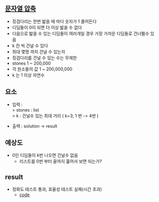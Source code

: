 
## [문자열 압축](https://school.programmers.co.kr/learn/courses/30/lessons/64062)

- 징검다리는 한번 밟을 때 마다 숫자가 1 줄어든다
- 디딤돌이 0이 되면 더 이상 밟을 수 없다
- 다음으로 밟을 수 있는 디딤돌이 여러개일 경우 가장 가까운 디딤돌로 건너뛸수 있음
- k 칸 씩 건널 수 있다
- 최대 몇명 까지 건널 수 있는지
- 징검다리를 건널 수 있는 수는 무제한
- stones 1 ~ 200,000
- 각 원소들의 값 1 ~ 200,000,000
- k 는 1 이상 자연수

## 요소

- 입력 : <br/>
        > stones : list<br/>
        > k : 건널수 있는 최대 거리 ( k=3; 1 번 -> 4번 )

- 출력 : solution -> result


## 예상도

- 0인 디딤돌이 k번 나오면 건널수 없음
    + 리스트를 0번 부터 끝까지 훑어서 보면 되는가?


## result

- 정화도 테스트 통과, 효율성 테스트 실패(시간 초과)
    + [code](/steppingStone/steppingstone_acc.py)
